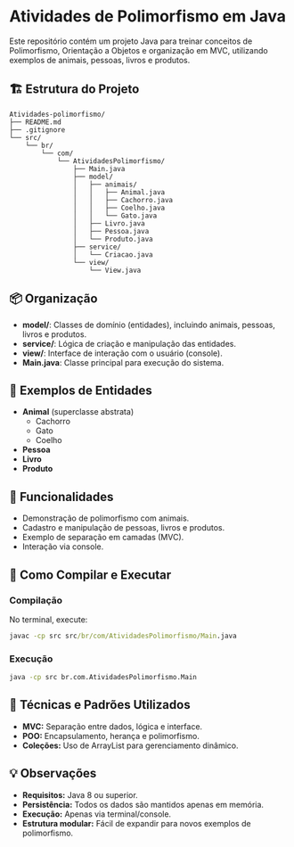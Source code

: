 # Atividades de Polimorfismo em Java

Este repositório contém um projeto Java para treinar conceitos de Polimorfismo, Orientação a Objetos e organização em MVC, utilizando exemplos de animais, pessoas, livros e produtos.

## 🏗️ Estrutura do Projeto

```
Atividades-polimorfismo/
├── README.md
├── .gitignore
└── src/
    └── br/
        └── com/
            └── AtividadesPolimorfismo/
                ├── Main.java
                ├── model/
                │   ├── animais/
                │   │   ├── Animal.java
                │   │   ├── Cachorro.java
                │   │   ├── Coelho.java
                │   │   └── Gato.java
                │   ├── Livro.java
                │   ├── Pessoa.java
                │   └── Produto.java
                ├── service/
                │   └── Criacao.java
                └── view/
                    └── View.java
```

## 📦 Organização

- **model/**: Classes de domínio (entidades), incluindo animais, pessoas, livros e produtos.
- **service/**: Lógica de criação e manipulação das entidades.
- **view/**: Interface de interação com o usuário (console).
- **Main.java**: Classe principal para execução do sistema.

## 🐶 Exemplos de Entidades

- **Animal** (superclasse abstrata)
  - Cachorro
  - Gato
  - Coelho
- **Pessoa**
- **Livro**
- **Produto**

## 🎯 Funcionalidades

- Demonstração de polimorfismo com animais.
- Cadastro e manipulação de pessoas, livros e produtos.
- Exemplo de separação em camadas (MVC).
- Interação via console.

## 🚀 Como Compilar e Executar

### Compilação

No terminal, execute:

```bat
javac -cp src src/br/com/AtividadesPolimorfismo/Main.java
```

### Execução

```bat
java -cp src br.com.AtividadesPolimorfismo.Main
```

## 🎨 Técnicas e Padrões Utilizados

- **MVC:** Separação entre dados, lógica e interface.
- **POO:** Encapsulamento, herança e polimorfismo.
- **Coleções:** Uso de ArrayList para gerenciamento dinâmico.

## 💡 Observações

- **Requisitos:** Java 8 ou superior.
- **Persistência:** Todos os dados são mantidos apenas em memória.
- **Execução:** Apenas via terminal/console.
- **Estrutura modular:** Fácil de expandir para novos exemplos de polimorfismo. 